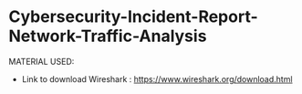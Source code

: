 # Cybersecurity-Incident-Report-Network-Traffic-Analysis
MATERIAL USED:
- Link to download Wireshark : https://www.wireshark.org/download.html

